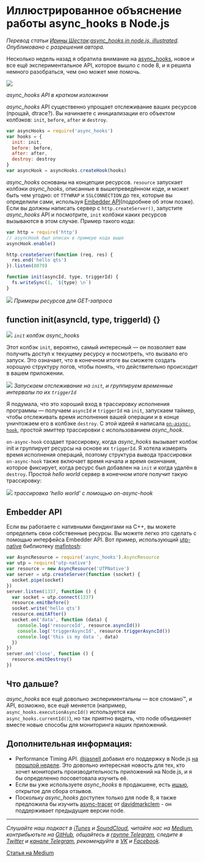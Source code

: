 # Иллюстрированное объяснение работы async_hooks в Node.js

*Перевод статьи [Ирины Шестак](https://medium.com/@_lrlna?source=post_header_lockup):[async_hooks in node.js, illustrated](https://medium.com/the-node-js-collection/async-hooks-in-node-js-illustrated-b7ce1344111f). Опубликовано с разрешения автора.*

Несколько недель назад я обратила внимание на [async_hooks](http://devdocs.io/node/async_hooks), новое и все ещё экспериментальное API, которое вышло с node 8, и я решила немного разобраться, чем оно может мне помочь.

![](https://cdn-images-1.medium.com/max/2000/1*WvQ_cZPu8DaHTx2StbpPTA.jpeg)

*async_hooks API в кратком изложении*

*async_hooks* API существенно упрощает отслеживание ваших ресурсов (прощай, dtrace?). Вы начинаете с инициализации его объектом колбэков: `init`, `before`, `after` и `destroy`.

```javascript
var asyncHooks = require('async_hooks')
var hooks = {
  init: init,
  before: before, 
  after: after,
  destroy: destroy
}
var asyncHook = asyncHooks.createHook(hooks)
```

*async_hooks* основаны на концепции ресурсов. `resource` запускает колбэки *async_hooks*, описанные в вышепреведённом коде, и может быть чем угодно: от `TTYWRAP` и `SSLCONNECTION` до тех, которые вы определили сами, используя [Embedder API](https://nodejs.org/api/async_hooks.html#async_hooks_javascript_embedder_api)(подробнее об этом позже). Если вы должны написать сервер с `http.createServer()`, запустите *async_hooks* API и посмотрите, `init` колбэки каких ресурсов вызываются в этом случае. Пример такого кода:

```javascript
var http = require('http')
// asyncHook был описан в примере кода выше
asyncHook.enable()

http.createServer(function (req, res) {
  res.end('hello qts')
}).listen(8079)

function init(asyncId, type, triggerId) {
  fs.writeSync(1, `${type} \n`)
}
```

![](https://cdn-images-1.medium.com/max/2000/1*ObGpUcFpGwbTR3naPODtqg.gif)
*Примеры ресурсов для GET-запроса*


## function init(asyncId, type, triggerId) {}

![](https://cdn-images-1.medium.com/max/2000/1*RpvWsEE-O7_8BgEA6ezIdA.jpeg)
*`init` колбэк async_hooks*

Этот колбэк `init`, вероятно, самый интересный — он позволяет вам получить доступ к текущему ресурсу и посмотреть, что вызвало его запуск. Это означает, что в конечном итоге вы сможете создать хорошую структуру логов, чтобы понять, что действительно происходит в вашем приложении.

![](https://cdn-images-1.medium.com/max/1200/1*5wZTATIQvOXIebSR9MPRAg.jpeg)
*Запускаем отслеживание на `init`, и группируем временные интервалы по их `triggerId`*

Я подумала, что это хороший вход в трассировку исполнения программы — получаем `asyncId` и `triggerId` на `init`, запускаем таймер, чтобы отслеживать время исполнения вашей операции и в конце уничтожаем его в колбэке `destroy`. С этой идеей я написала [`on-async-hook`](https://github.com/lrlna/on-async-hook), простой эмиттер трассировки с использованием *async_hook*.

`on-async-hook` создает трассировку, когда *async_hooks* вызывает колбэк init и группирует ресурсы на основе их `triggerId`. Я хотела измерять время исполнения операций, поэтому структура вывода трассировки `on-async-hook` также включает время начала и время окончания, которое фиксирует, когда ресурс был добавлен на `init` и когда удалён в `destroy`. Простой *hello world* сервер в конечном итоге получит такую трассировку:

![](https://cdn-images-1.medium.com/max/1600/1*NaukfvJ4LfQD-7_sJjXJdg.gif)
*трассировка ‘hello world’ с помощью on-async-hook*

## Embedder API

Если вы работаете с нативными биндингами на C++, вы можете определить свои собственные ресурсы. Вы можете легко это сделать с помощью интерфейса Embedder API. Вот пример, использующий [utp-native](https://github.com/mafintosh/utp-native) библиотеку [mafintosh](https://twitter.com/mafintosh):

```javascript
var AsyncResource = require('async_hooks').AsyncResource
var utp = require('utp-native')
var resource = new AsyncResource('UTPNative')
var server = utp.createServer(function (socket) {
  socket.pipe(socket)
})
server.listen(1337, function () {
  var socket = utp.connect(1337)
  resource.emitBefore()
  socket.write('hello qts')
  resource.emitAfter()
  socket.on('data', function (data) {
    console.log('resourceId', resource.asyncId())
    console.log('triggerAsyncId', resource.triggerAsyncId())
    console.log('this is my data ', data)
  })
})
server.on('close', function () {
  resource.emitDestroy()
})
```

## Что дальше?

*async_hooks* все ещё довольно экспериментальны — все сломано™, и API, возможно, все ещё меняется (например, `async_hooks.executionAsyncId()` используется как `async_hooks.currentId()`), но так приятно видеть, что node объединяет вместе новые способы для мониторинга наших приложений.

## Дополнительная информация:

* Performance Timing API. [@jasnell](https://twitter.com/jasnell) добавил его поддержку в Node.js [на прошлой неделе](https://medium.com/the-node-js-collection/async-hooks-in-node-js-illustrated-b7ce1344111f). Это довольно интересная новость для тех, кто хочет мониторить производительность приложений на Node.js, и я бы определенно посоветовала изучить её.
* Если вы уже используете *async_hooks* в продакшене, есть [ишью](https://github.com/nodejs/node/issues/14794), открытое для сбора отзывов.
* Поскольку *async_hooks* доступен только для node 8, я также предложила бы изучить [async-tracer](http://github.com/davidmarkclements/async-tracer) от  [davidmarkclem](https://twitter.com/davidmarkclem) - он поддерживает предыдущие версии node.

---

*Слушайте наш подкаст в [iTunes](https://itunes.apple.com/ru/podcast/девшахта/id1226773343) и [SoundCloud](https://soundcloud.com/devschacht), читайте нас на [Medium](https://medium.com/devschacht), контрибьютьте на [GitHub](https://github.com/devSchacht), общайтесь в [группе Telegram](https://t.me/devSchacht), следите в [Twitter](https://twitter.com/DevSchacht) и [канале Telegram](https://t.me/devSchachtChannel), рекомендуйте в [VK](https://vk.com/devschacht) и [Facebook](https://www.facebook.com/devSchacht).*

[Статья на Medium](https://medium.com/devschacht/async-hooks-in-node-js-illustrated-e8ddcfcffac9)
